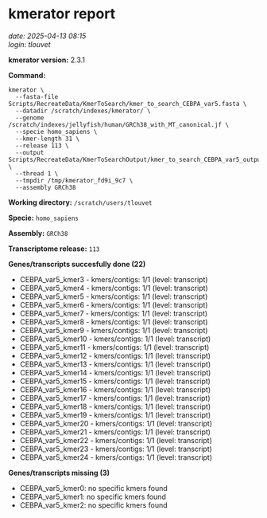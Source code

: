 # kmerator report
*date: 2025-04-13 08:15*  
*login: tlouvet*

**kmerator version:** 2.3.1

**Command:**

```
kmerator \
  --fasta-file Scripts/RecreateData/KmerToSearch/kmer_to_search_CEBPA_var5.fasta \
  --datadir /scratch/indexes/kmerator/ \
  --genome /scratch/indexes/jellyfish/human/GRCh38_with_MT_canonical.jf \
  --specie homo_sapiens \
  --kmer-length 31 \
  --release 113 \
  --output Scripts/RecreateData/KmerToSearchOutput/kmer_to_search_CEBPA_var5_output \
  --thread 1 \
  --tmpdir /tmp/kmerator_fd9i_9c7 \
  --assembly GRCh38
```

**Working directory:** `/scratch/users/tlouvet`

**Specie:** `homo_sapiens`

**Assembly:** `GRCh38`

**Transcriptome release:** `113`

**Genes/transcripts succesfully done (22)**

- CEBPA_var5_kmer3 - kmers/contigs: 1/1 (level: transcript)
- CEBPA_var5_kmer4 - kmers/contigs: 1/1 (level: transcript)
- CEBPA_var5_kmer5 - kmers/contigs: 1/1 (level: transcript)
- CEBPA_var5_kmer6 - kmers/contigs: 1/1 (level: transcript)
- CEBPA_var5_kmer7 - kmers/contigs: 1/1 (level: transcript)
- CEBPA_var5_kmer8 - kmers/contigs: 1/1 (level: transcript)
- CEBPA_var5_kmer9 - kmers/contigs: 1/1 (level: transcript)
- CEBPA_var5_kmer10 - kmers/contigs: 1/1 (level: transcript)
- CEBPA_var5_kmer11 - kmers/contigs: 1/1 (level: transcript)
- CEBPA_var5_kmer12 - kmers/contigs: 1/1 (level: transcript)
- CEBPA_var5_kmer13 - kmers/contigs: 1/1 (level: transcript)
- CEBPA_var5_kmer14 - kmers/contigs: 1/1 (level: transcript)
- CEBPA_var5_kmer15 - kmers/contigs: 1/1 (level: transcript)
- CEBPA_var5_kmer16 - kmers/contigs: 1/1 (level: transcript)
- CEBPA_var5_kmer17 - kmers/contigs: 1/1 (level: transcript)
- CEBPA_var5_kmer18 - kmers/contigs: 1/1 (level: transcript)
- CEBPA_var5_kmer19 - kmers/contigs: 1/1 (level: transcript)
- CEBPA_var5_kmer20 - kmers/contigs: 1/1 (level: transcript)
- CEBPA_var5_kmer21 - kmers/contigs: 1/1 (level: transcript)
- CEBPA_var5_kmer22 - kmers/contigs: 1/1 (level: transcript)
- CEBPA_var5_kmer23 - kmers/contigs: 1/1 (level: transcript)
- CEBPA_var5_kmer24 - kmers/contigs: 1/1 (level: transcript)


**Genes/transcripts missing (3)**

- CEBPA_var5_kmer0: no specific kmers found
- CEBPA_var5_kmer1: no specific kmers found
- CEBPA_var5_kmer2: no specific kmers found
